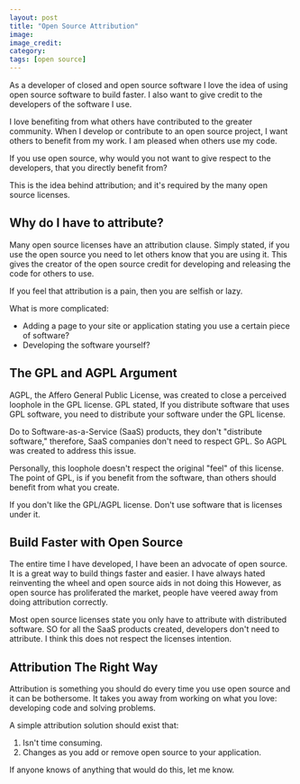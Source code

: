 ```yaml
---
layout: post
title: "Open Source Attribution"
image: 
image_credit: 
category: 
tags: [open source]
---
```


As a developer of closed and open source software I love the idea of using open source software to build faster. I also want to give credit to the developers of the software I use. 

I love benefiting from what others have contributed to the greater community. When I develop or contribute to an open source project, I want others to benefit from my work. I am pleased when others use my code.

If you use open source, why would you not want to give respect to the developers, that you directly benefit from?

This is the idea behind attribution; and it's required by the many open source licenses.

## Why do I have to attribute?

Many open source licenses have an attribution clause. Simply stated, if you use the open source you need to let others know that you are using it. This gives the creator of the open source credit for developing and releasing the code for others to use.

If you feel that attribution is a pain, then you are selfish or lazy. 

What is more complicated:

* Adding a page to your site or application stating you use a certain piece of software?
* Developing the software yourself?

## The GPL and AGPL Argument

AGPL, the Affero General Public License, was created to close a perceived loophole in the GPL license. GPL stated, If you distribute software that uses GPL software, you need to distribute your software under the GPL license.

Do to Software-as-a-Service (SaaS) products, they don't "distribute software," therefore, SaaS companies don't need to respect GPL. So AGPL was created to address this issue.

Personally, this loophole doesn't respect the original "feel" of this license. The point of GPL, is if you benefit from the software, than others should benefit from what you create.

If you don't like the GPL/AGPL license. Don't use software that is licenses under it.

## Build Faster with Open Source

The entire time I have developed, I have been an advocate of open source. It is a great way to build things faster and easier. I have always hated reinventing the wheel and open source aids in not doing this However, as open source has proliferated the market, people have veered away from doing attribution correctly.

Most open source licenses state you only have to attribute with distributed software. SO for all the SaaS products created, developers don't need to attribute. I think this does not respect the licenses intention.

## Attribution The Right Way

Attribution is something you should do every time you use open source and it can be bothersome. It takes you away from working on what you love: developing code and solving problems. 

A simple attribution solution should exist that:

1. Isn't time consuming.
2. Changes as you add or remove open source to your application.

If anyone knows of anything that would do this, let me know.